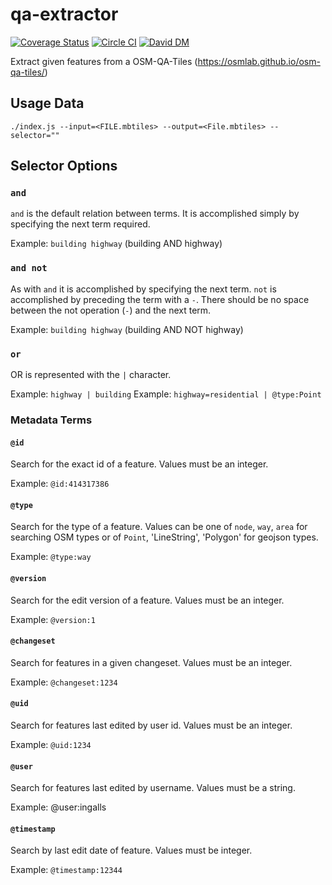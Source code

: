 # qa-extractor
[![Coverage Status](https://coveralls.io/repos/github/ingalls/qa-extractor/badge.svg?branch=master)](https://coveralls.io/github/ingalls/qa-extractor?branch=master)
[![Circle CI](https://circleci.com/gh/ingalls/qa-extractor/tree/master.svg?style=svg)](https://circleci.com/gh/ingalls/qa-extractor/tree/master)
[![David DM](https://david-dm.org/ingalls/qa-extractor.svg)](https://david-dm.org/ingalls/qa-extractor)

Extract given features from a OSM-QA-Tiles (https://osmlab.github.io/osm-qa-tiles/)

## Usage Data

```
./index.js --input=<FILE.mbtiles> --output=<File.mbtiles> --selector=""
```

## Selector Options

### `and`

`and` is the default relation between terms. It is accomplished simply by specifying the next term required.

Example: `building highway` (building AND highway)


### `and not`

As with `and` it is accomplished by specifying the next term. `not` is accomplished by preceding the term with a `-`.
There should be no space between the not operation (`-`) and the next term.

Example: `building highway` (building AND NOT highway)

### `or`

OR is represented with the `|` character.

Example: `highway | building`
Example: `highway=residential | @type:Point`

### Metadata Terms

#### `@id`

Search for the exact id of a feature. Values must be an integer.

Example: `@id:414317386`

#### `@type`

Search for the type of a feature. Values can be one of `node`, `way`, `area` for searching
OSM types or of `Point`, 'LineString', 'Polygon' for geojson types.

Example: `@type:way`

#### `@version`

Search for the edit version of a feature. Values must be an integer.

Example: `@version:1`

#### `@changeset`

Search for features in a given changeset. Values must be an integer.

Example: `@changeset:1234`

#### `@uid`

Search for features last edited by user id. Values must be an integer.

Example: `@uid:1234`

#### `@user`

Search for features last edited by username. Values must be a string.

Example: @user:ingalls

#### `@timestamp`

Search by last edit date of feature. Values must be integer.

Example: `@timestamp:12344`
